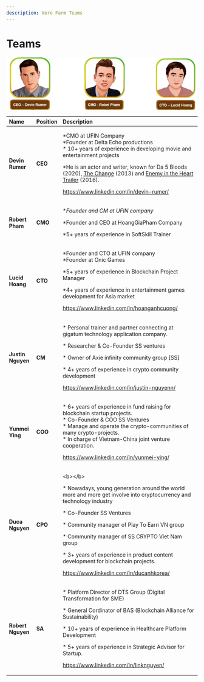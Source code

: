 ```yaml
---
description: Vero Farm Teams
---
```


# Teams

![](../.gitbook/assets/team-1-2-.png)

<table>
  <thead>
    <tr>
      <th style="text-align:left">Name</th>
      <th style="text-align:left">Position</th>
      <th style="text-align:left">Description</th>
    </tr>
  </thead>
  <tbody>
    <tr>
      <td style="text-align:left"><b>Devin Rumer</b>
      </td>
      <td style="text-align:left"><b>CEO</b>
      </td>
      <td style="text-align:left">
        <p>*CMO at UFIN Company
          <br />*Founder at Delta Echo productions
          <br />* 10+ years of experience in developing movie and entertainment projects</p>
        <p>*He is an actor and writer, known for Da 5 Bloods (2020), <a href="https://www.imdb.com/title/tt2672678?ref_=nmbio_mbio">The Change</a> (2013)
          and <a href="https://www.imdb.com/title/tt5980456?ref_=nmbio_mbio">Enemy in the Heart Trailer</a> (2016).</p>
        <p></p>
        <p><a href="https://www.linkedin.com/in/devin-rumer/">https://www.linkedin.com/in/devin-rumer/</a>
        </p>
      </td>
    </tr>
    <tr>
      <td style="text-align:left"><b>Robert Pham</b>
      </td>
      <td style="text-align:left"><b>CMO</b>
      </td>
      <td style="text-align:left">
        <p>*<em>Founder and CM at UFIN company </em>
        </p>
        <p>*Founder and CEO at HoangGiaPham Company</p>
        <p>*5+ years of experience in SoftSkill Trainer</p>
        <p></p>
        <p></p>
      </td>
    </tr>
    <tr>
      <td style="text-align:left"><b>Lucid Hoang</b>
        <br />
      </td>
      <td style="text-align:left"><b> CTO</b>
      </td>
      <td style="text-align:left">
        <p>*Founder and CTO at UFIN company
          <br />*Founder at Onic Games</p>
        <p>*5+ years of experience in Blockchain Project Manager</p>
        <p>*4+ years of experience in entertainment games development for Asia market</p>
        <p></p>
        <p><a href="https://www.linkedin.com/in/hoanganhcuong/">https://www.linkedin.com/in/hoanganhcuong/</a>
        </p>
      </td>
    </tr>
    <tr>
      <td style="text-align:left"><b>Justin Nguyen</b>
      </td>
      <td style="text-align:left"><b>CM</b>
      </td>
      <td style="text-align:left">
        <p>* Personal trainer and partner connecting at gigatum technology application
          company.</p>
        <p>* Researcher &amp; Co-Founder SS ventures</p>
        <p>* Owner of Axie infinity community group [SS]</p>
        <p>* 4+ years of experience in crypto community development</p>
        <p></p>
        <p><a href="https://www.linkedin.com/in/justin-nguyenn/">https://www.linkedin.com/in/justin-nguyenn/</a>
        </p>
      </td>
    </tr>
    <tr>
      <td style="text-align:left"><b>Yunmei Ying</b>
      </td>
      <td style="text-align:left"><b>COO</b>
      </td>
      <td style="text-align:left">
        <p>* 6+ years of experience in fund raising for blockchain startup projects.
          <br
          />* Co-Founder &amp; COO SS Ventures
          <br />* Manage and operate the crypto-communities of many crypto-projects.
          <br
          />* In charge of Vietnam-China joint venture cooperation.</p>
        <p></p>
        <p><a href="https://www.linkedin.com/in/yunmei-ying/">https://www.linkedin.com/in/yunmei-ying/</a>
        </p>
      </td>
    </tr>
    <tr>
      <td style="text-align:left"><b>Duca Nguyen</b>
      </td>
      <td style="text-align:left"><b>CPO</b>
      </td>
      <td style="text-align:left">
        <p>&lt;b&gt;&lt;/b&gt;</p>
        <p>* Nowadays, young generation around the world more and more get involve
          into cryptocurrency and technology industry</p>
        <p>* Co-Founder SS Ventures</p>
        <p>* Community manager of Play To Earn VN group</p>
        <p>* Community manager of SS CRYPTO Viet Nam group</p>
        <p>* 3+ years of experience in product content development for blockchain
          projects.</p>
        <p></p>
        <p><a href="https://www.linkedin.com/in/ducanhkorea/">https://www.linkedin.com/in/ducanhkorea/</a>
        </p>
      </td>
    </tr>
    <tr>
      <td style="text-align:left"><b>Robert Nguyen</b>
        <br />
      </td>
      <td style="text-align:left"><b>SA</b>
      </td>
      <td style="text-align:left">
        <p>* Platform Director of DTS Group (Digital Transformation for SME)</p>
        <p>* General Cordinator of BAS (Blockchain Alliance for Sustainability)</p>
        <p>* 10+ years of experience in Healthcare Platform Development</p>
        <p>* 5+ years of experience in Strategic Advisor for Startup.</p>
        <p></p>
        <p><a href="https://www.linkedin.com/in/linknguyen/">https://www.linkedin.com/in/linknguyen/</a>
        </p>
      </td>
    </tr>
  </tbody>
</table>

